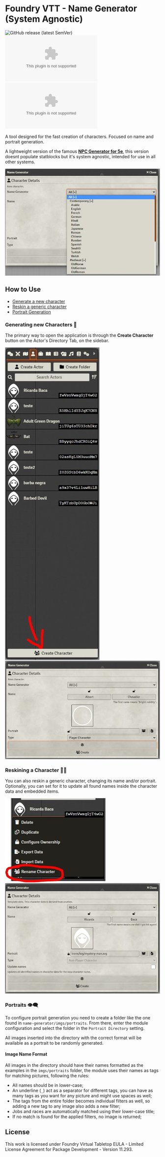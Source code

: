 # Foundry VTT - Name Generator (System Agnostic)

![GitHub release (latest SemVer)](https://img.shields.io/github/v/release/elizeuangelo/fvtt-module-name-generator)
![GitHub Releases](https://img.shields.io/github/downloads/elizeuangelo/fvtt-module-name-generator/latest/name-generator.zip)
![GitHub All Releases](https://img.shields.io/github/downloads/elizeuangelo/fvtt-module-name-generator/name-generator.zip?label=downloads)

A tool designed for the fast creation of characters. Focused on name and portrait generation.

A lightweight version of the famous [**NPC Generator for 5e**](https://forge-vtt.com/bazaar/package/npc-generator-dnd5e), this version doesnt populate statblocks but it's system agnostic, intended for use in all other systems.

![application-names](/assets/imgs/jpg/2.jpg)

## How to Use

-   [Generate a new character](#generating-new-characters)
-   [Reskin a generic character](#reskining-a-character)
-   [Portrait Generation](#portraits)

### Generating new Characters 🦱

The primary way to open the application is through the **Create Character** button on the Actor's Directory Tab, on the sidebar.

![button](/assets/imgs/jpg/1.jpg)
![application](/assets/imgs/jpg/0.jpg)

### Reskining a Character 🧑‍🦱

You can also reskin a generic character, changing its name and/or portrait. Optionally, you can set for it to update all found names inside the character data and embedded items.

![reskin](/assets/imgs/jpg/3.jpg)
![reskin-application](/assets/imgs/jpg/4.jpg)

### Portraits 👁️‍🗨️

To configure portrait generation you need to create a folder like the one found in `name-generator/imgs/portraits`. From there, enter the module configuration and select the folder in the `Portrait Directory` setting.

All images inserted into the directory with the correct format will be available as a portrait to be randomly generated.

#### Image Name Format

All images in the directory should have their names formatted as the examples in the `imgs/portraits` folder, the module uses their names as tags for matching pictures, following the rules:

-   All names should be in lower-case;
-   An underline (`_`) act as a separator for different tags, you can have as many tags as you want for any picture and might use spaces as well;
-   The tags from the entire folder becomes individual filters as well, so adding a new tag to any image also adds a new filter;
-   Jobs and races are automatically matched using their lower-case title;
-   If no match is found for the applied filters, no image is returned;

## License

This work is licensed under Foundry Virtual Tabletop EULA - Limited License Agreement for Package Development - Version 11.293.
